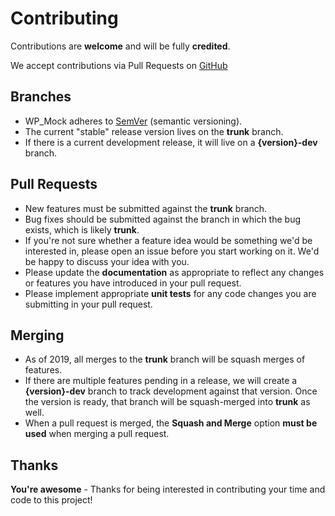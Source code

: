 # Contributing

Contributions are **welcome** and will be fully **credited**.

We accept contributions via Pull Requests on [GitHub](https://github.com/10up/wp_mock)

## Branches

* WP_Mock adheres to [SemVer](http://semver.org/) (semantic versioning).
* The current "stable" release version lives on the **trunk** branch.
* If there is a current development release, it will live on a **{version}-dev** branch.

## Pull Requests

* New features must be submitted against the **trunk** branch.
* Bug fixes should be submitted against the branch in which the bug exists, which is likely **trunk**.
* If you're not sure whether a feature idea would be something we'd be interested in, please open an issue before you start working on it. We'd be happy to discuss your idea with you.
* Please update the **documentation** as appropriate to reflect any changes or features you have introduced in your pull request.
* Please implement appropriate **unit tests** for any code changes you are submitting in your pull request.

## Merging

* As of 2019, all merges to the **trunk** branch will be squash merges of features.
* If there are multiple features pending in a release, we will create a **{version}-dev** branch to track development against that version. Once the version is ready, that branch will be squash-merged into **trunk** as well.
* When a pull request is merged, the **Squash and Merge** option **must be used** when merging a pull request.

## Thanks

**You're awesome** - Thanks for being interested in contributing your time and code to this project!

